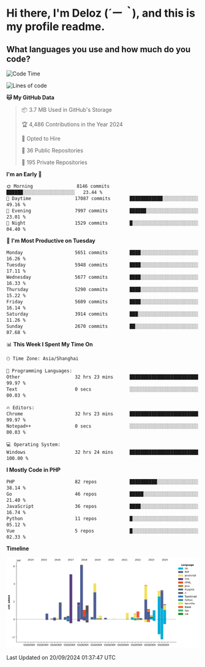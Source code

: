 # **Hi there, I'm Deloz (*´ー｀*), and this is my profile readme.**

## **What languages you use and how much do you code?**

<!--START_SECTION:waka-->
![Code Time](http://img.shields.io/badge/Code%20Time-4%2C675%20hrs%2044%20mins-blue)

![Lines of code](https://img.shields.io/badge/From%20Hello%20World%20I%27ve%20Written-41.7%20million%20lines%20of%20code-blue)

**🐱 My GitHub Data** 

> 📦 3.7 MB Used in GitHub's Storage 
 > 
> 🏆 4,486 Contributions in the Year 2024
 > 
> 💼 Opted to Hire
 > 
> 📜 36 Public Repositories 
 > 
> 🔑 195 Private Repositories 
 > 
**I'm an Early 🐤** 

```text
🌞 Morning                8146 commits        ██████░░░░░░░░░░░░░░░░░░░   23.44 % 
🌆 Daytime                17087 commits       ████████████░░░░░░░░░░░░░   49.16 % 
🌃 Evening                7997 commits        ██████░░░░░░░░░░░░░░░░░░░   23.01 % 
🌙 Night                  1529 commits        █░░░░░░░░░░░░░░░░░░░░░░░░   04.40 % 
```
📅 **I'm Most Productive on Tuesday** 

```text
Monday                   5651 commits        ████░░░░░░░░░░░░░░░░░░░░░   16.26 % 
Tuesday                  5948 commits        ████░░░░░░░░░░░░░░░░░░░░░   17.11 % 
Wednesday                5677 commits        ████░░░░░░░░░░░░░░░░░░░░░   16.33 % 
Thursday                 5290 commits        ████░░░░░░░░░░░░░░░░░░░░░   15.22 % 
Friday                   5609 commits        ████░░░░░░░░░░░░░░░░░░░░░   16.14 % 
Saturday                 3914 commits        ███░░░░░░░░░░░░░░░░░░░░░░   11.26 % 
Sunday                   2670 commits        ██░░░░░░░░░░░░░░░░░░░░░░░   07.68 % 
```


📊 **This Week I Spent My Time On** 

```text
🕑︎ Time Zone: Asia/Shanghai

💬 Programming Languages: 
Other                    32 hrs 23 mins      █████████████████████████   99.97 % 
Text                     0 secs              ░░░░░░░░░░░░░░░░░░░░░░░░░   00.03 % 

🔥 Editors: 
Chrome                   32 hrs 23 mins      █████████████████████████   99.97 % 
Notepad++                0 secs              ░░░░░░░░░░░░░░░░░░░░░░░░░   00.03 % 

💻 Operating System: 
Windows                  32 hrs 24 mins      █████████████████████████   100.00 % 
```

**I Mostly Code in PHP** 

```text
PHP                      82 repos            ██████████░░░░░░░░░░░░░░░   38.14 % 
Go                       46 repos            █████░░░░░░░░░░░░░░░░░░░░   21.40 % 
JavaScript               36 repos            ████░░░░░░░░░░░░░░░░░░░░░   16.74 % 
Python                   11 repos            █░░░░░░░░░░░░░░░░░░░░░░░░   05.12 % 
Vue                      5 repos             █░░░░░░░░░░░░░░░░░░░░░░░░   02.33 % 
```



**Timeline**

![Lines of Code chart](https://raw.githubusercontent.com/deloz/deloz/main/assets/bar_graph.png)


 Last Updated on 20/09/2024 01:37:47 UTC
<!--END_SECTION:waka-->
